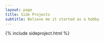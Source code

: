 ```yaml
---
layout: page
title: Side Projects
subtitle: Believe me it started as a hobby
---
```


{% include sideproject.html %}
